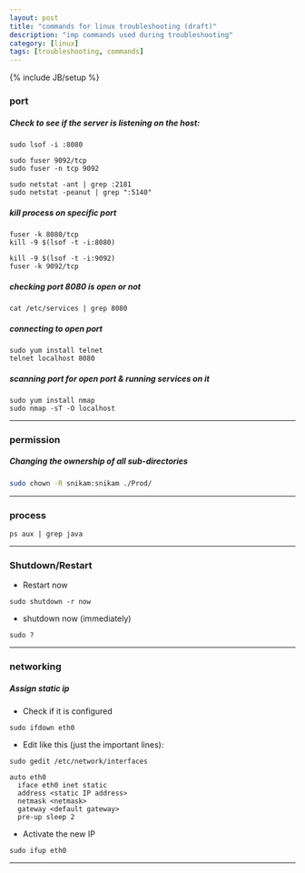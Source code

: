 ```yaml
---
layout: post
title: "commands for linux troubleshooting (draft)"
description: "imp commands used during troubleshooting"
category: [linux]
tags: [troubleshooting, commands]
---
```

{% include JB/setup %}

### port

##### Check to see if the server is listening on the host:
```
sudo lsof -i :8080

sudo fuser 9092/tcp
sudo fuser -n tcp 9092

sudo netstat -ant | grep :2181
sudo netstat -peanut | grep ":5140"
```

##### kill process on specific port
```
fuser -k 8080/tcp
kill -9 $(lsof -t -i:8080)

kill -9 $(lsof -t -i:9092)
fuser -k 9092/tcp
```

##### checking port 8080 is open or not
```
cat /etc/services | grep 8080
```

##### connecting to open port
```
sudo yum install telnet
telnet localhost 8080
```

##### scanning port for open port & running services on it
```
sudo yum install nmap
sudo nmap -sT -O localhost
```

---

### permission

##### Changing the ownership of all sub-directories
```bash
sudo chown -R snikam:snikam ./Prod/
```
---

### process

```
ps aux | grep java
```

---

### Shutdown/Restart

* Restart now

```
sudo shutdown -r now
```

* shutdown now (immediately)

```
sudo ?
```

---

### networking

##### Assign static ip

* Check if it is configured

```
sudo ifdown eth0
```

* Edit like this (just the important lines):

```
sudo gedit /etc/network/interfaces

auto eth0
  iface eth0 inet static
  address <static IP address>
  netmask <netmask>
  gateway <default gateway>
  pre-up sleep 2
```

* Activate the new IP

```
sudo ifup eth0
```
---
